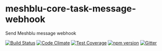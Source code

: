 # meshblu-core-task-message-webhook
Send Meshblu message webhook

[![Build Status](https://travis-ci.org/octoblu/meshblu-core-task-message-webhook.svg?branch=master)](https://travis-ci.org/octoblu/meshblu-core-task-message-webhook)
[![Code Climate](https://codeclimate.com/github/octoblu/meshblu-core-task-message-webhook/badges/gpa.svg)](https://codeclimate.com/github/octoblu/meshblu-core-task-message-webhook)
[![Test Coverage](https://codeclimate.com/github/octoblu/meshblu-core-task-message-webhook/badges/coverage.svg)](https://codeclimate.com/github/octoblu/meshblu-core-task-message-webhook)
[![npm version](https://badge.fury.io/js/meshblu-core-task-message-webhook.svg)](http://badge.fury.io/js/meshblu-core-task-message-webhook)
[![Gitter](https://badges.gitter.im/octoblu/help.svg)](https://gitter.im/octoblu/help)
